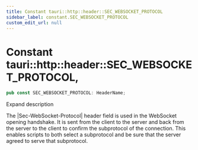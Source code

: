 ```yaml
---
title: Constant tauri::http::header::SEC_WEBSOCKET_PROTOCOL
sidebar_label: constant.SEC_WEBSOCKET_PROTOCOL
custom_edit_url: null
---
```


  # Constant tauri::http&#x3A;:header::SEC_WEBSOCKET_PROTOCOL,

```rs
pub const SEC_WEBSOCKET_PROTOCOL: HeaderName;
```

Expand description

The |Sec-WebSocket-Protocol| header field is used in the WebSocket opening handshake. It is sent from the client to the server and back from the server to the client to confirm the subprotocol of the connection. This enables scripts to both select a subprotocol and be sure that the server agreed to serve that subprotocol.
  